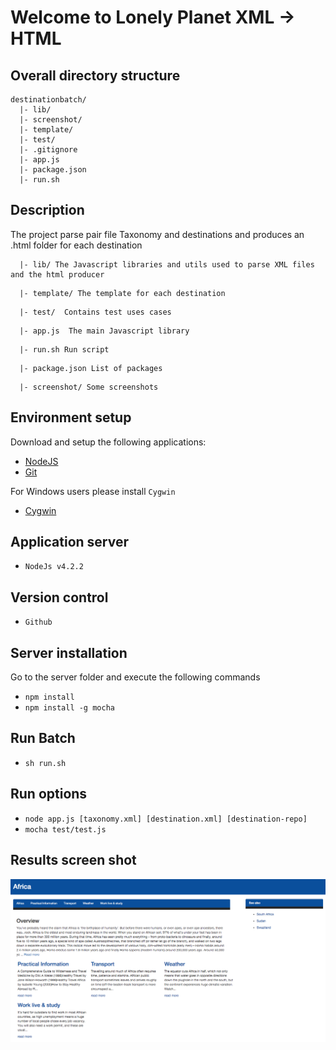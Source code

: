 # Welcome to Lonely Planet XML -> HTML


## Overall directory structure
```
destinationbatch/
  |- lib/
  |- screenshot/
  |- template/
  |- test/
  |- .gitignore
  |- app.js
  |- package.json
  |- run.sh
```

## Description 
The project parse pair file Taxonomy and destinations and produces an .html folder for each destination 

```
  |- lib/ The Javascript libraries and utils used to parse XML files and the html producer
```

```
  |- template/ The template for each destination
```

```
  |- test/  Contains test uses cases
```

```
  |- app.js  The main Javascript library
```

```
  |- run.sh Run script
```

```
  |- package.json List of packages
```

```
  |- screenshot/ Some screenshots
```

## Environment setup
Download and setup the following applications:

- [NodeJS](https://nodejs.org/)  
- [Git](http://git-scm.com/) 

For Windows users please install `Cygwin`

- [Cygwin](https://www.cygwin.com/)


## Application server
 - `NodeJs v4.2.2`

## Version control
 - `Github`

## Server installation 
Go to the server folder and execute the following commands

- `npm install`
- `npm install -g mocha`

## Run Batch
 - `sh run.sh`

## Run options
  - `node app.js [taxonomy.xml] [destination.xml] [destination-repo]`
  - `mocha test/test.js`
 
## Results screen shot
![alt tag](https://github.com/kbouzidi/destinationbatch/blob/develop/screenshot/Example.png)

